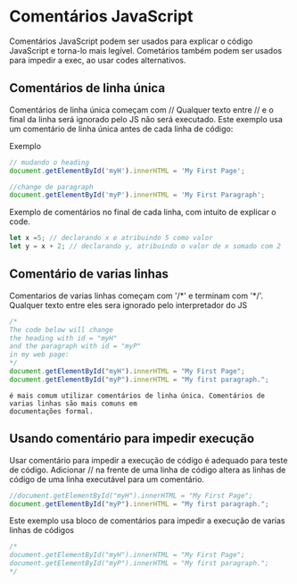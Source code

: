 # Comentários JavaScript

Comentários JavaScript podem ser usados para explicar o código JavaScript e torna-lo mais legível.
Cometários também podem ser usados para impedir a exec, ao usar codes alternativos.

## Comentários de linha única

Comentários de linha única começam com //
Qualquer texto entre // e o final da linha será ignorado pelo JS não será executado.
Este exemplo usa um comentário de linha única antes de cada linha de código:

Exemplo
~~~ javascript
// mudando o heading
document.getElementById('myH').innerHTML = 'My First Page';

//change de paragraph
document.getElementById('myP').innerHTML = 'My First Paragraph';
~~~

Exemplo de comentários no final de cada linha, com intuito de explicar o code.

~~~ javascript
let x =5; // declarando x e atribuindo 5 como valor
let y = x + 2; // declarando y, atribuindo o valor de x somado com 2
~~~

## Comentário de varias linhas

Comentarios de varias linhas começam com '/\*' e terminam com '\*/'. Qualquer texto entre eles sera ignorado
pelo interpretador do JS

~~~ javascript
/*
The code below will change
the heading with id = "myH"
and the paragraph with id = "myP"
in my web page:
*/
document.getElementById("myH").innerHTML = "My First Page";
document.getElementById("myP").innerHTML = "My first paragraph.";
~~~
    é mais comum utilizar comentários de linha única. Comentários de varias linhas são mais comuns em
    documentações formal.

## Usando  comentário para impedir execução

Usar comentário para impedir a execução de código é adequado para teste de código.
Adicionar // na frente de uma linha de código altera as linhas de código de uma linha executável
para um comentário.

~~~ javascript
//document.getElementById("myH").innerHTML = "My First Page";
document.getElementById("myP").innerHTML = "My first paragraph.";
~~~

Este exemplo usa bloco de comentários para impedir a execução de varias linhas de códigos

~~~ javascript
/*
document.getElementById("myH").innerHTML = "My First Page";
document.getElementById("myP").innerHTML = "My first paragraph.";
*/
~~~
